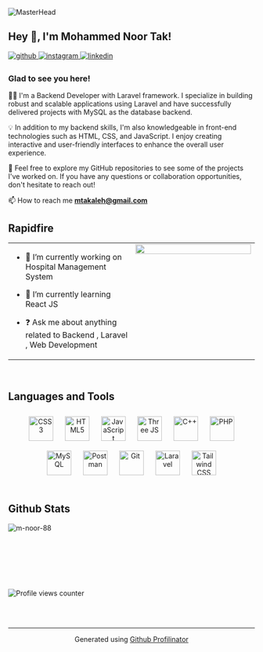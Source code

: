 
![MasterHead](https://th.bing.com/th/id/R.4fae230a415b0a3fb12ea09ed6d51616?rik=vSJgwEGiDWN5Mw&pid=ImgRaw&r=0)

## Hey 👋, I'm Mohammed Noor Tak!  
  

<a href="https://github.com/m-noor-88" target="_blank">
<img src=https://img.shields.io/badge/github-%2324292e.svg?&style=for-the-badge&logo=github&logoColor=white alt=github style="margin-bottom: 5px;" />
</a>
<a href="https://instagram.com/mohammed.noor_tak" target="_blank">
<img src=https://img.shields.io/badge/instagram-%23000000.svg?&style=for-the-badge&logo=instagram&logoColor=white alt=instagram style="margin-bottom: 5px;" />
</a>
<a href="https://linkedin.com/in/mohamed-nour-t-1a79ab210" target="_blank">
<img src=https://img.shields.io/badge/linkedin-%231E77B5.svg?&style=for-the-badge&logo=linkedin&logoColor=white alt=linkedin style="margin-bottom: 5px;" />
</a>  
  



### Glad to see you here!  
👨‍💻 I'm a Backend Developer with Laravel framework. I specialize in building robust and scalable applications using Laravel and have successfully delivered projects with MySQL as the database backend.

💡 In addition to my backend skills, I'm also knowledgeable in front-end technologies such as HTML, CSS, and JavaScript. I enjoy creating interactive and user-friendly interfaces to enhance the overall user experience.

🌟 Feel free to explore my GitHub repositories to see some of the projects I've worked on. If you have any questions or collaboration opportunities, don't hesitate to reach out!  
  
 📫 How to reach me **mtakaleh@gmail.com**
<br/>  


## Rapidfire  
<table><tr><td valign="top" width="50%">

- 🔭 I’m currently working on Hospital Management System
  

- 🌱 I’m currently learning React JS   
  

- ❓ Ask me about anything related to Backend , Laravel , Web Development  


</td><td valign="top" width="50%">

<div align="center">
<img src="https://cdn.wallpapersafari.com/91/53/uEimhe.png" align="center" style="width: 100%" />
</div>  


</td></tr></table>  

<br/>  


## Languages and Tools  
<div align="center">  
<a href="https://www.w3schools.com/css/" target="_blank"><img style="margin: 10px" src="https://profilinator.rishav.dev/skills-assets/css3-original-wordmark.svg" alt="CSS3" height="50" /></a>  
<a href="https://en.wikipedia.org/wiki/HTML5" target="_blank"><img style="margin: 10px" src="https://profilinator.rishav.dev/skills-assets/html5-original-wordmark.svg" alt="HTML5" height="50" /></a>  
<a href="https://www.javascript.com/" target="_blank"><img style="margin: 10px" src="https://profilinator.rishav.dev/skills-assets/javascript-original.svg" alt="JavaScript" height="50" /></a>  
<a href="https://threejs.org/" target="_blank"><img style="margin: 10px" src="https://th.bing.com/th/id/R.8b28b268594d88844c7e4b00b14f489e?rik=aG4kkqrrf02D5A&pid=ImgRaw&r=0&sres=1&sresct=1" alt="Three JS" height="50" /></a>  
<a href="https://www.cplusplus.com/" target="_blank"><img style="margin: 10px" src="https://profilinator.rishav.dev/skills-assets/cplusplus-original.svg" alt="C++" height="50" /></a>  
<a href="https://www.php.net/" target="_blank"><img style="margin: 10px" src="https://profilinator.rishav.dev/skills-assets/php-original.svg" alt="PHP" height="50" /></a>  
<a href="https://www.mysql.com/" target="_blank"><img style="margin: 10px" src="https://profilinator.rishav.dev/skills-assets/mysql-original-wordmark.svg" alt="MySQL" height="50" /></a>  
  <a href="https://www.postman.com/" target="_blank"><img style="margin: 10px" src="https://www.vectorlogo.zone/logos/getpostman/getpostman-icon.svg" alt="Postman" height="50" /></a>  
<a href="https://github.com/" target="_blank"><img style="margin: 10px" src="https://profilinator.rishav.dev/skills-assets/git-scm-icon.svg" alt="Git" height="50" /></a>  
<a href="https://laravel.com/" target="_blank"><img style="margin: 10px" src="https://profilinator.rishav.dev/skills-assets/laravel-plain-wordmark.svg" alt="Laravel" height="50" /></a>  
<a href="https://www.tailwindcss.com/" target="_blank"><img style="margin: 10px" src="https://profilinator.rishav.dev/skills-assets/tailwindcss.svg" alt="Tailwind CSS" height="50" /></a>  

</div>  

<br/>  


## Github Stats  
<p><img align="left" src="https://github-readme-stats.vercel.app/api/top-langs?username=m-noor-88&show_icons=true&locale=en&layout=compact" alt="m-noor-88" /></p> 


<br/>  
<br/>
<br/>
<br/>
<br/>  
<br/>
<br/>

![Profile views counter](https://komarev.com/ghpvc/?username=m-noor-88&&style=flat-square)  
   

<br/>  


<br/>

----
<div align="center">Generated using <a href="https://profilinator.rishav.dev/" target="_blank">Github Profilinator</a></div>

